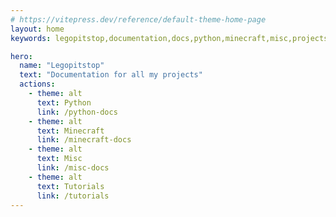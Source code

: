 ```yaml
---
# https://vitepress.dev/reference/default-theme-home-page
layout: home
keywords: legopitstop,documentation,docs,python,minecraft,misc,projects

hero:
  name: "Legopitstop"
  text: "Documentation for all my projects"
  actions:
    - theme: alt
      text: Python
      link: /python-docs
    - theme: alt
      text: Minecraft
      link: /minecraft-docs
    - theme: alt
      text: Misc
      link: /misc-docs
    - theme: alt
      text: Tutorials
      link: /tutorials
---
```

